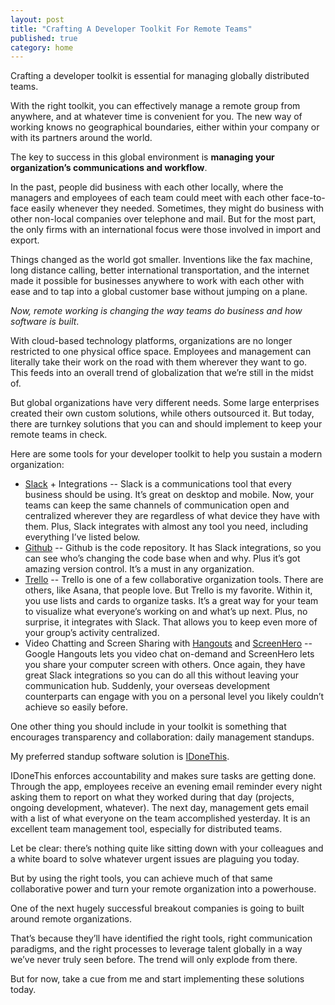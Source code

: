 ```yaml
---
layout: post
title: "Crafting A Developer Toolkit For Remote Teams"
published: true
category: home
---
```


Crafting a developer toolkit is essential for managing globally distributed teams. 

With the right toolkit, you can effectively manage a remote group from anywhere, and at whatever time is convenient for you. The new way of working knows no geographical boundaries, either within your company or with its partners around the world. 

The key to success in this global environment is **managing your organization’s communications and workflow**. 

In the past, people did business with each other locally, where the managers and employees of each team could meet with each other face-to-face easily whenever they needed. Sometimes, they might do business with other non-local companies over telephone and mail. But for the most part, the only firms with an international focus were those involved in import and export.

Things changed as the world got smaller. Inventions like the fax machine, long distance calling, better international transportation, and the internet made it possible for businesses anywhere to work with each other with ease and to tap into a global customer base without jumping on a plane. 

*Now, remote working is changing the way teams do business and how software is built*. 

With cloud-based technology platforms, organizations are no longer restricted to one physical office space. Employees and management can literally take their work on the road with them wherever they want to go. This feeds into an overall trend of globalization that we’re still in the midst of.

But global organizations have very different needs. Some large enterprises created their own custom solutions, while others outsourced it. But today, there are turnkey solutions that you can and should implement to keep your remote teams in check.

Here are some tools for your developer toolkit to help you sustain a modern organization:
<ul><li><a href="https://slack.com/">Slack</a> + Integrations -- Slack is a communications tool that every business should be using. It’s great on desktop and mobile. Now, your teams can keep the same channels of communication open and centralized wherever they are regardless of what device they have with them. Plus, Slack integrates with almost any tool you need, including everything I’ve listed below.</li>
<li><a href="https://github.com/">Github</a> -- Github is the code repository. It has Slack integrations, so you can see who’s changing the code base when and why. Plus it’s got amazing version control. It’s a must in any organization.</li>
<li><a href="https://trello.com/">Trello</a> -- Trello is one of a few collaborative organization tools. There are others, like Asana, that people love. But Trello is my favorite. Within it, you use lists and cards to organize tasks. It’s a great way for your team to visualize what everyone’s working on and what’s up next. Plus, no surprise, it integrates with Slack. That allows you to keep even more of your group’s activity centralized.</li>
<li>Video Chatting and Screen Sharing with <a href="https://hangouts.google.com/">Hangouts</a> and <a href="https://screenhero.com/">ScreenHero</a> -- Google Hangouts lets you video chat on-demand and ScreenHero lets you share your computer screen with others. Once again, they have great Slack integrations so you can do all this without leaving your communication hub. Suddenly, your overseas development counterparts can engage with you on a personal level you likely couldn’t achieve so easily before.</li></ul>

One other thing you should include in your toolkit is something that encourages transparency and collaboration: daily management standups. 

My preferred standup software solution is [IDoneThis](https://idonethis.com/). 

IDoneThis enforces accountability and makes sure tasks are getting done. Through the app, employees receive an evening email reminder every night asking them to report on what they worked during that day (projects, ongoing development, whatever). The next day, management gets email with a list of what everyone on the team accomplished yesterday. It is an excellent team management tool, especially for distributed teams.

Let be clear: there’s nothing quite like sitting down with your colleagues and a white board to solve whatever urgent issues are plaguing you today. 

But by using the right tools, you can achieve much of that same collaborative power and turn your remote organization into a powerhouse. 

One of the next hugely successful breakout companies is going to built around remote organizations. 

That’s because they’ll have identified the right tools, right communication paradigms, and the right processes to leverage talent globally in a way we’ve never truly seen before. The trend will only explode from there. 

But for now, take a cue from me and start implementing these solutions today.


